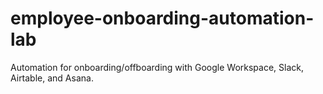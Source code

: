 # employee-onboarding-automation-lab
Automation for onboarding/offboarding with Google Workspace, Slack, Airtable, and Asana.
